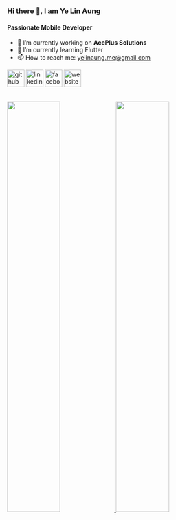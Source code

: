 ### Hi there 👋, I am Ye Lin Aung
#### Passionate Mobile Developer

- 🔭 I’m currently working on **AcePlus Solutions** 
- 🌱 I’m currently learning Flutter
- 📫 How to reach me: yelinaung.me@gmail.com 


[<img src='https://cdn.jsdelivr.net/npm/simple-icons@3.0.1/icons/github.svg' alt='github' height='40'>](https://github.com/aungyelin)  [<img src='https://cdn.jsdelivr.net/npm/simple-icons@3.0.1/icons/linkedin.svg' alt='linkedin' height='40'>](https://www.linkedin.com/in/aungyelin/)  [<img src='https://cdn.jsdelivr.net/npm/simple-icons@3.0.1/icons/facebook.svg' alt='facebook' height='40'>](https://www.facebook.com/yelinaung.me)  [<img src='https://cdn.jsdelivr.net/npm/simple-icons@3.0.1/icons/icloud.svg' alt='website' height='40'>](https://yelinaung.site)  
<br/>
<p align="left">
  <a href="https://yelinaung.site/">
  <img width="49.5%" src="https://github-readme-stats.vercel.app/api?username=aungyelin&show_icons=true&theme=dark&hide_border=true&count_private=true" />
    <img width="49.5%" src="https://github-readme-streak-stats.herokuapp.com/?user=aungyelin&theme=daark&hide_border=true" />
  </a>
</p>
<br>
